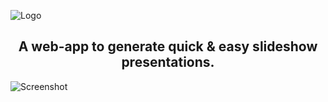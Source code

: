 ![Logo](C:\Users\ben\Desktop\txtPresentation\txtPresentation\logo.png)

<h2 align="center">A web-app to generate quick & easy slideshow presentations.</h2>

![Screenshot](https://raw.githubusercontent.com/benemmons/txtPresentation/master/screenshot.png)